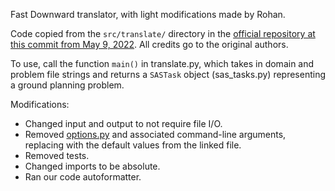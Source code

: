 Fast Downward translator, with light modifications made by Rohan.

Code copied from the `src/translate/` directory in the [official repository at this commit from May 9, 2022](https://github.com/aibasel/downward/tree/3e3759d091196515fa68c44a729153100747c4bf). All credits go to the original authors.

To use, call the function `main()` in translate.py, which takes in domain and problem file strings and returns a `SASTask` object (sas_tasks.py) representing a ground planning problem.

Modifications:
* Changed input and output to not require file I/O.
* Removed [options.py](https://github.com/aibasel/downward/blob/3e3759d091196515fa68c44a729153100747c4bf/src/translate/options.py) and associated command-line arguments, replacing with the default values from the linked file.
* Removed tests.
* Changed imports to be absolute.
* Ran our code autoformatter.